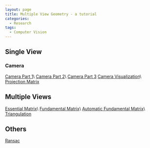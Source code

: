 ```yaml
---
layout: page
title: Multiple View Geometry - a tutorial
categories: 
  - Research
tags:
  - Computer Vision
---
```


<!-- [Post](http://www.robots.ox.ac.uk/~az/lectures/aims-cv/practical_MVG.html) -->

## Single View

### Camera
[Camera Part 1]({{site.url}}{{site.baseurl}}/blog/2017/01/camera-model/)\\
[Camera Part 2]({{site.url}}{{site.baseurl}}/blog/2017/05/camera-class/)\\
[Camera Part 3]({{site.url}}{{site.baseurl}}/blog/2017/09/camera-distortion/)
[Camera Visualization]({{site.url}}{{site.baseurl}}/blog/2017/05/draw-camera/)\\
[Projection Matrix]()

## Multiple Views
[Essential Matrix]({{site.url}}{{site.baseurl}}/blog/2017/08/essential-matrix/)\\
[Fundamental Matrix]({{site.url}}{{site.baseurl}}/blog/2017/06/fundamental-matrix/)\\
[Automatic Fundamental Matrix]({{site.url}}{{site.baseurl}}/blog/2017/09/robust-fundamental-matrix/)\\
[Triangulation]({{site.url}}{{site.baseurl}}/blog/2017/07/triangulation/)

## Others
[Ransac]({{site.url}}{{site.baseurl}}/blog/2017/08/ransac-framework/)